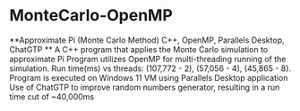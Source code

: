 # MonteCarlo-OpenMP

**Approximate Pi (Monte Carlo Method) C++, OpenMP, Parallels Desktop, ChatGTP	**
A C++ program that applies the Monte Carlo simulation to approximate Pi
Program utilizes OpenMP for multi-threading running of the simulation. Run time(ms) vs threads: (107,772 - 2), (57,056 - 4), (45,865 - 8).
Program is executed on Windows 11 VM using Parallels Desktop application
Use of ChatGTP to improve random numbers generator, resulting in a run time cut of ~40,000ms 

